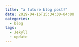 ```yaml
---
title: "a future blog post!"
date: 2019-04-16T15:34:30-04:00
categories:
  - blog
tags:
  - Jekyll
  - update
---
```

